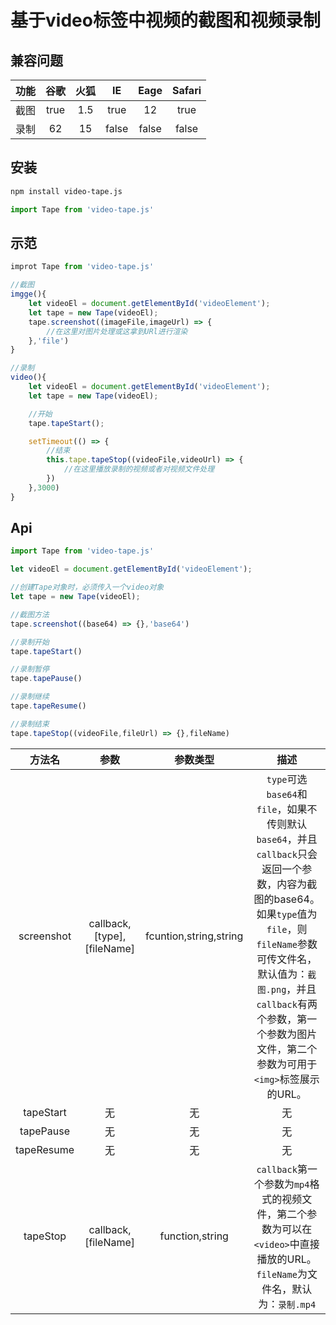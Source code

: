 # 基于video标签中视频的截图和视频录制

## 兼容问题

|功能|谷歌|火狐|IE|Eage|Safari|
|:-:|:-:|:-:|:-:|:-:|:-:|
|截图|true|1.5|true|12|true|
|录制|62|15|false|false|false|

## 安装

```bash
npm install video-tape.js
```

```js
import Tape from 'video-tape.js'
```

## 示范

```js
improt Tape from 'video-tape.js'

//截图
imgge(){
	let videoEl = document.getElementById('videoElement');
	let tape = new Tape(videoEl);
	tape.screenshot((imageFile,imageUrl) => {
		//在这里对图片处理或这拿到URl进行渲染
	},'file')
}

//录制
video(){
	let videoEl = document.getElementById('videoElement');
	let tape = new Tape(videoEl);

	//开始
	tape.tapeStart();

	setTimeout(() => {
		//结束
		this.tape.tapeStop((videoFile,videoUrl) => {
			//在这里播放录制的视频或者对视频文件处理	
		})
	},3000)
}
```

## Api

```js
import Tape from 'video-tape.js'

let videoEl = document.getElementById('videoElement');

//创建Tape对象时，必须传入一个video对象
let tape = new Tape(videoEl);

//截图方法
tape.screenshot((base64) => {},'base64')

//录制开始
tape.tapeStart()

//录制暂停
tape.tapePause()

//录制继续
tape.tapeResume()

//录制结束
tape.tapeStop((videoFile,fileUrl) => {},fileName)
```

|方法名|参数|参数类型|描述|
|:-:|:-:|:-:|:-:|
|screenshot|callback,[type],[fileName]|fcuntion,string,string|`type`可选`base64`和`file`，如果不传则默认`base64`，并且`callback`只会返回一个参数，内容为截图的base64。如果`type`值为`file`，则`fileName`参数可传文件名，默认值为：`截图.png`，并且`callback`有两个参数，第一个参数为图片文件，第二个参数为可用于`<img>`标签展示的URL。|
|tapeStart|无|无|无|
|tapePause|无|无|无|
|tapeResume|无|无|无|
|tapeStop|callback,[fileName]|function,string|`callback`第一个参数为`mp4`格式的视频文件，第二个参数为可以在`<video>`中直接播放的URL。`fileName`为文件名，默认为：`录制.mp4`|

